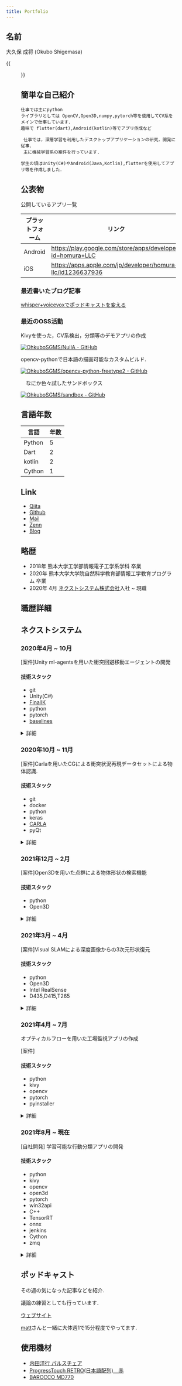 ```yaml
---
title: Portfolio
---
```


## 名前

大久保 成将 (Okubo Shigemasa)

{{<figure src="chao.jpg" width="35%" float="right">}}

## 簡単な自己紹介

```
仕事では主にpython 
ライブラリとしては OpenCV,Open3D,numpy,pytorch等を使用してCV系をメインで仕事しています．
趣味で flutter(dart),Android(kotlin)等でアプリ作成など

 仕事では，深層学習を利用したデスクトップアプリケーションの研究，開発に従事．
 主に機械学習系の案件を行っています.　

学生の頃はUnity(C#)やAndroid(Java,Kotlin),flutterを使用してアプリ等を作成しました．
```

## 公表物

 公開しているアプリ一覧
 
| プラットフォーム | リンク|
| --- | --- |
| Android| https://play.google.com/store/apps/developer?id=homura+LLC |
| iOS | https://apps.apple.com/jp/developer/homura-llc/id1236637936|

### 最近書いたブログ記事
 [whisper+voicevoxでポッドキャストを変える](https://ohkubosgms.hatenablog.com/entry/whiser_voicevox)
 
### 最近のOSS活動
 Kivyを使った，CV系検出，分類等のデモアプリの作成

 [![OhkuboSGMS/NullA - GitHub](https://gh-card.dev/repos/OhkuboSGMS/NullA.svg)](https://github.com/OhkuboSGMS/NullA)
 
 opencv-pythonで日本語の描画可能なカスタムビルド.

 [![OhkuboSGMS/opencv-python-freetype2 - GitHub](https://gh-card.dev/repos/OhkuboSGMS/opencv-python-freetype2.svg)](https://github.com/OhkuboSGMS/opencv-python-freetype2)

　なにか色々試したサンドボックス

 [![OhkuboSGMS/sandbox - GitHub](https://gh-card.dev/repos/OhkuboSGMS/sandbox.svg)](https://github.com/OhkuboSGMS/sandbox)

## 言語年数

| 言語 | 年数| 
| --- | --- |
|Python |5|
|Dart |2|
|kotlin |2|
|Cython | 1|

## Link

* [Qiita](https://qiita.com/Alt_Shift_N)
* [Github](https://github.com/OhkuboSGMS)
* [Mail](mailto:ginger.os777146th@gmail.com)
* [Zenn](https://zenn.dev/alt_shift_n)
* [Blog](https://ohkubosgms.hatenablog.com/)

## 略歴

- 2018年 熊本大学工学部情報電子工学系学科 卒業
- 2020年 熊本大学大学院自然科学教育部情報工学教育プログラム 卒業
- 2020年 4月 [ネクストシステム株式会社](https://www.next-system.com/)入社 ~ 現職

## 職歴詳細

## ネクストシステム

### 2020年4月 ~ 10月

[案件]Unity ml-agentsを用いた衝突回避移動エージェントの開発

#### 技術スタック
 
* git
* Unity(C#)
* [FinalIK](http://root-motion.com/)
* python
* pytorch
* [baselines](https://github.com/openai/baselines)

<details>
  <summary>詳細</summary>

[Unity ml-agents](https://github.com/Unity-Technologies/ml-agents)を使用して，6軸ロボットアームの衝突回避エージェント作成.
バージョンは [Beta 0.15.0](https://github.com/Unity-Technologies/ml-agents/releases/tag/0.15.0)付近を使用.

#### 概要

6軸ロボットの先端を目標に対して障害物を避けるように移動するエージェントを強化学習を用いて汎用的なモデルを作成する．

#### 具体的な内容

各アクチュエータの加速度を行動として，ロボットアームを移動させる．
Unityの物理環境内において，衝突判定のシミュレーションを行い，学習する．
状態は各アクチュエータの角度，レイの衝突判定などを使用．

#### チーム構成

| 役割 | 人数|
| --- | --- |
| マネージャ | 1 |
| エンジニア | 2 | 

#### 結果
プロジェクトは入社時に既に進行中のプロジェクトで途中から，強化学習の担当として参加．
 
ある程度決まった状況では回避行動が可能になったが汎用的な動きを学習はできなかった．
Unityでデフォルトで用意されている学習アルゴリズムでトライするに終わったため，より様々な手法を調査，論文等もロボットアームに関連する
情報をより集めたうえで，どう始めるかも含めて検討していければより良い結果が残せたのではないかと考えられる.



当時のml-agentドキュメントを翻訳した記事: [リンク](https://qiita.com/Alt_Shift_N/items/2c37fbb26d739b7f3046)
</details>

### 2020年10月 ~ 11月

[案件]Carlaを用いたCGによる衝突状況再現データセットによる物体認識.

#### 技術スタック

* git
* docker
* python
* keras
* [CARLA](https://carla.org/)
* pyQt


<details>
  <summary>詳細</summary>

#### 概要

車載カメラによる発生しづらいシチュエーションデータをCGによる作成,精度向上検証.

途中参加.

#### 具体的な内容

接触事故といった現実では 収集が難しい画像データを
Unreal Engine製の自動運転フレームワークワークであるCARLAを用いて，現実的なCGデータとして生成．

生成したCGデータを元データにミックスすることで精度向上を図る．

主に，精度向上の指標確認機能，データセット品質確認，統計情報収集機能等を作成．

#### チーム構成

| 役割 | 人数|
| --- | -- |
| マネージャ | 1 |
| エンジニア | 3 |
| CGエンジニア| 1 |

#### 結論

このプロジェクトもまた途中参加のプロジェクトでプチ炎上気味だった．
現実世界の映像とCG世界の間の誤差が大きく，目的となる現実世界での検出精度がなかなか上がらなかった．

プログラム自体のバグ等もあり，前提とする環境自体の間違いやアノテーションの特殊性など要因となりうる原因は
多岐にわたるため，それぞれについて報告して完了．

</details>

### 2021年12月 ~ 2月

[案件]Open3Dを用いた点群による物体形状の検索機能

#### 技術スタック

* python
* Open3D

<details>
  <summary>詳細</summary>

#### 概要

ICP位置合わせやFPFH特徴量等の古典的なアルゴリズムを用いて，物体形状検索システムを開発.

#### 具体的な内容

3Dメッシュデータ間の比較可能な機能を検討，作成．
検索が可能になることによって，メッシュデータ付随する付加情報を取得可能．
新規メッシュデータを作成時に以前のデータを参考にできるシステムが作成可能になる．

Open3Dに実装されている位置合わせアルゴリズム，KDTree,FLANN,視覚化機能等を活用し開発．
クライアントと開発の進捗状況の報告，方向性の検討等も行った．

開発は1人で行った．

#### チーム構成

| 役割 | 人数|
| --- | -- |
| マネージャ | 1 |
| エンジニア | 1 |

#### 結果

最終的にpythonのCLIプログラムとして，まとめて納品．
クライアントに満足してもらう結果が得られた．

#### 参考資料

| title   | url  |
| --- | --- |
|3次元レジストレーションの基礎とOpen3Dを用いた3次元点群処理 | https://www.slideshare.net/ttamaki/3open3d3|
| Open3D Doc| 　doc|
| 物体認識のための3次元特徴量とその周辺 |  http://isl.sist.chukyo-u.ac.jp/Archives/Nagoya-CV-PRML-2015March-Hashimoto.pdf|

</details>

### 2021年3月 ~ 4月

[案件]Visual SLAMによる深度画像からの3次元形状復元

#### 技術スタック

* python
* Open3D
* Intel RealSense
* D435,D415,T265

<details>
  <summary>詳細</summary>

#### 概要

RealSenseを用いたRGBD動画像+トラッキングデータからローカルデバイスでの物体形状の3D復元.

#### 具体的な内容

ノートPCに取り付けられたデプスセンサ(D415,D435)とトラッキングセンサ(T265)を用いて
RGBDとPoseを取得.

センサデータをOpen3DのReconstruction Systemを用いて3Dメッシュを生成．

スキャンデータから生成したメッシュと元のCADデータを位置合わせして比較する．

一連の作業をアプリケーションとして動作するよう作成．

#### チーム構成

| 役割 | 人数|
| --- | -- |
| マネージャ | 1 |
| エンジニア | 2 |

#### 結論

スキャン対象の物体の反射率や表面のテクスチャ，形状等によって生成データの
精度が全くことなるため，できるだけテストケースの物体で正常にスキャンできるようパラメータを調整.
納品．


</details>

### 2021年4月 ~ 7月

オプティカルフローを用いた工場監視アプリの作成

[案件]

#### 技術スタック

* python
* kivy
* opencv
* pytorch
* pyinstaller

<details>
  <summary>詳細</summary>

#### 概要

工場の誤動作検出アプリケーションの作成.

#### 具体的な内容

工場内の作業レーンが誤動作でストップする問題があり，問題を検出するアプリケーションを作成．
画像ベースの異常検出等のアルゴリズム等を検討．
最終的にオプティカルフローによる移動検出による停止検出でアプリケーションを作成．
アプリケーションを作成するにあたって，pythonでGUIアプリを作成可能なkivyを採用．

アプリ内でIPカメラ設定機能，検出機能，検出結果を出力等の監視アプリとしての一通りの機能を作成．
検出箇所のマスク機能，クロップ機能なども開発．
opencvでcudaの機能を使うため，cudaをwindowsでカスタムでビルド.
アプリケーションとして納品する際にはpyinstallerを用いてビルド，exe形式で納品．

同案件に参加した新入社員に対しても指導を行う．

開発のメインを担当.

#### チーム構成

| 役割 | 人数|
| --- | -- |
| マネージャ | 1 |
| エンジニア | 2 |

#### 結論

GUIアプリケーションとして納品．
クライアントに満足してもらえる結果が得られた．
アプリケーションとして必要なGUIの構造，os周辺，デバイス，動画コーデックなど総合的なスキルが必要となり，本案件で
かなり広範囲の経験と知見が得られた．
このアプリは次に紹介する自社開発の原型ともなるアプリケーションになった．
</details>

### 2021年8月 ~ 現在

[自社開発]  学習可能な行動分類アプリの開発

#### 技術スタック

* python
* kivy
* opencv
* open3d
* pytorch
* win32api
* C++
* TensorRT
* onnx
* jenkins
* Cython
* zmq

<details>
  <summary>詳細</summary>

#### 概要

ユーザ側でローカルに行動分類のアノテーション，学習，推論が可能なオールインワンアプリケーションの開発.

#### 具体的な内容

骨格推定を利用した行動分類アプリケーションの開発を目的として，
解決タスクの調査，アルゴリズムの調査，検討，アプリケーション設計，実装，GUI作成，ビルドなど

アプリケーションの作成にあたって必要となる作業を最初から終わりまですべてにメインで関わりました．

##### 2021/8 ~ 10

行動分類アルゴリズムの調査，動作検討

#### 2021/11

データ構造，変換機能，学習機能設計，実装

#### 2022/12 ~1

アプリケーションのドラフトをkivyで作成．アプリケーション構成の設計，実装

案件で実際に利用，フィードバックをもらいなら実装を進めていく

#### 2022/2 ~ 3

デザイナーにGUIのデザインを調整してもらう．提供された画面に従って，GUIを修正．

#### 2022/4 ~ 5

アプリの動作の問題や機能の改善，マニュアルの作成等4~5人で修正を行う．
jenkinsによるアプリケーションの自動ビルド機能の導入，スクリプトによりビルド処理の書き出し，
giteaを用いたissueベースでの機能改善等.

#### 2022/6 ~ 現在

2022年5月製品版公開,発売.
現在も機能追加，バグ修正等をメインで継続.
さらなる作業解析のアルゴリズム等の調査も継続中.

#### チーム構成

時期によって変動あり.
| 役割 | 人数|
| --- | -- |
| マネージャ | 1 |
| エンジニア | 2~ 4|
| 広報 | 2 |
| デザイナ | 2 |
| ローカライズ | 1 |

#### 結論

アプリケーションを製品としてパブリッシュ,本格的な複数人でのチーム開発を行う．

問題の切り出しや再現方法，説明の仕方等，他人への情報の伝え方の難しさ，考え方の違い等を実感．

チームとしていかに効率よく開発を行うための方法などを考える機会が得られた．

ただ，その機会を生かせる立場ではないため，最近思うところがあります．

</details>

## ポッドキャスト

その週の気になった記事などを紹介.

議論の練習としても行っています．

[ウェブサイト](https://anchor.fm/yoshi-kyusu)

[matt](https://twitter.com/matt76t)さんと一緒に大体週1で15分程度でやってます.

## 使用機材

* [内田洋行 パルスチェア](https://office.uchida.co.jp/products/pulse/)
* [ProgressTouch RETRO(日本語配列)　赤](https://archisite.co.jp/products/archiss/progres-touch/retro-jp/)
* [BAROCCO MD770](https://archisite.co.jp/products/mistel/barocco-md770/)
